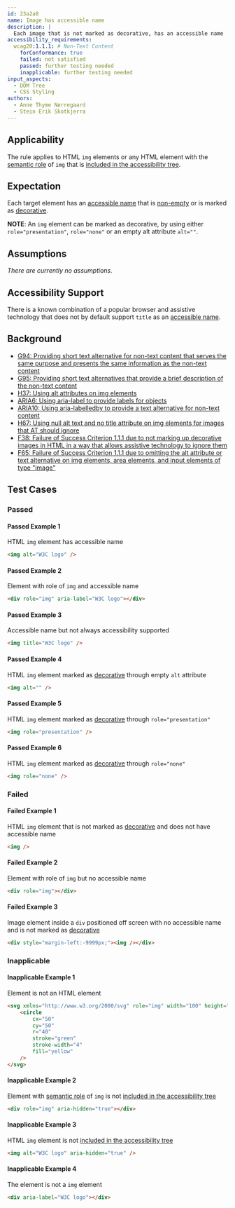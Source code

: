 ```yaml
---
id: 23a2a8
name: Image has accessible name
description: |
  Each image that is not marked as decorative, has an accessible name
accessibility_requirements:
  wcag20:1.1.1: # Non-Text Content
    forConformance: true
    failed: not satisfied
    passed: further testing needed
    inapplicable: further testing needed
input_aspects:
  - DOM Tree
  - CSS Styling
authors:
  - Anne Thyme Nørregaard
  - Stein Erik Skotkjerra
---
```



## Applicability

The rule applies to HTML `img` elements or any HTML element with the [semantic role](#semantic-role) of `img` that is [included in the accessibility tree](#included-in-the-accessibility-tree).

## Expectation

Each target element has an [accessible name](#accessible-name) that is [non-empty](#non-empty) or is marked as [decorative](#decorative).

**NOTE**: An `img` element can be marked as decorative, by using either `role="presentation"`, `role="none"` or an empty alt attribute `alt=""`.

## Assumptions

_There are currently no assumptions._

## Accessibility Support

There is a known combination of a popular browser and assistive technology that does not by default support `title` as an [accessible name](#accessible-name).

## Background

- [G94: Providing short text alternative for non-text content that serves the same purpose and presents the same information as the non-text content](https://www.w3.org/TR/2016/NOTE-WCAG20-TECHS-20161007/G94)
- [G95: Providing short text alternatives that provide a brief description of the non-text content](https://www.w3.org/TR/2016/NOTE-WCAG20-TECHS-20161007/G95)
- [H37: Using alt attributes on img elements](https://www.w3.org/TR/2016/NOTE-WCAG20-TECHS-20161007/H37)
- [ARIA6: Using aria-label to provide labels for objects](https://www.w3.org/TR/2016/NOTE-WCAG20-TECHS-20161007/ARIA6)
- [ARIA10: Using aria-labelledby to provide a text alternative for non-text content](https://www.w3.org/TR/2016/NOTE-WCAG20-TECHS-20161007/ARIA10)
- [H67: Using null alt text and no title attribute on img elements for images that AT should ignore](https://www.w3.org/TR/2016/NOTE-WCAG20-TECHS-20161007/H67)
- [F38: Failure of Success Criterion 1.1.1 due to not marking up decorative images in HTML in a way that allows assistive technology to ignore them](https://www.w3.org/TR/2016/NOTE-WCAG20-TECHS-20161007/F38)
- [F65: Failure of Success Criterion 1.1.1 due to omitting the alt attribute or text alternative on img elements, area elements, and input elements of type "image"](https://www.w3.org/TR/2016/NOTE-WCAG20-TECHS-20161007/F65)

## Test Cases

### Passed

#### Passed Example 1

HTML `img` element has accessible name

```html
<img alt="W3C logo" />
```

#### Passed Example 2

Element with role of `img` and accessible name

```html
<div role="img" aria-label="W3C logo"></div>
```

#### Passed Example 3

Accessible name but not always accessibility supported

```html
<img title="W3C logo" />
```

#### Passed Example 4

HTML `img` element marked as [decorative](#decorative) through empty `alt` attribute

```html
<img alt="" />
```

#### Passed Example 5

HTML `img` element marked as [decorative](#decorative) through `role="presentation"`

```html
<img role="presentation" />
```

#### Passed Example 6

HTML `img` element marked as [decorative](#decorative) through `role="none"`

```html
<img role="none" />
```

### Failed

#### Failed Example 1

HTML `img` element that is not marked as [decorative](#decorative) and does not have accessible name

```html
<img />
```

#### Failed Example 2

Element with role of `img` but no accessible name

```html
<div role="img"></div>
```

#### Failed Example 3

Image element inside a `div` positioned off screen with no accessible name and is not marked as [decorative](#decorative)

```html
<div style="margin-left:-9999px;"><img /></div>
```

### Inapplicable

#### Inapplicable Example 1

Element is not an HTML element

```html
<svg xmlns="http://www.w3.org/2000/svg" role="img" width="100" height="100">
	<circle
		cx="50"
		cy="50"
		r="40"
		stroke="green"
		stroke-width="4"
		fill="yellow"
	/>
</svg>
```

#### Inapplicable Example 2

Element with [semantic role](#semantic-role) of `img` is not [included in the accessibility tree](#included-in-the-accessibility-tree)

```html
<div role="img" aria-hidden="true"></div>
```

#### Inapplicable Example 3

HTML `img` element is not [included in the accessibility tree](#included-in-the-accessibility-tree)

```html
<img alt="W3C logo" aria-hidden="true" />
```

#### Inapplicable Example 4

The element is not a `img` element

```html
<div aria-label="W3C logo"></div>
```
